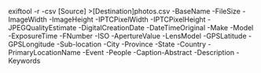 exiftool -r -csv [Source] >[Destination]photos.csv  -BaseName -FileSize -ImageWidth -ImageHeight -IPTCPixelWidth -IPTCPixelHeight -JPEGQualityEstimate -DigitalCreationDate -DateTimeOriginal -Make -Model -ExposureTime -FNumber -ISO -ApertureValue -LensModel -GPSLatitude -GPSLongitude -Sub-location -City -Province -State -Country -PrimaryLocationName -Event -People -Caption-Abstract -Description -Keywords